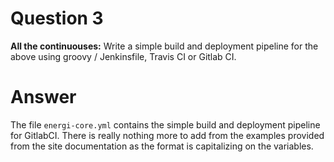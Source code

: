 # Question 3

**All the continuouses:** Write a simple build and deployment pipeline for the above using groovy / Jenkinsfile, Travis CI or Gitlab CI.

# Answer

The file `energi-core.yml` contains the simple build and deployment pipeline for GitlabCI. There is really nothing more to add from the examples provided from the site documentation as the format is capitalizing on the variables.